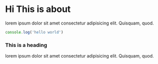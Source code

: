# Hi This is about

lorem ipsum dolor sit amet consectetur adipisicing elit. Quisquam, quod. 

```js
console.log('hello world')
```

### This is a heading

lorem ipsum dolor sit amet consectetur adipisicing elit. Quisquam, quod.